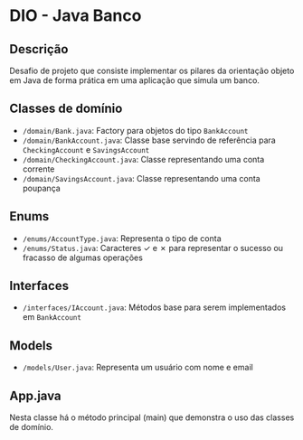 # DIO - Java Banco

## Descrição

Desafio de projeto que consiste implementar os pilares da orientação objeto em Java de forma prática em uma aplicação que simula um banco.

## Classes de domínio

- `/domain/Bank.java`: Factory para objetos do tipo `BankAccount`
- `/domain/BankAccount.java`: Classe base servindo de referência para `CheckingAccount` e `SavingsAccount`
- `/domain/CheckingAccount.java`: Classe representando uma conta corrente
- `/domain/SavingsAccount.java`: Classe representando uma conta poupança

## Enums

- `/enums/AccountType.java`: Representa o tipo de conta
- `/enums/Status.java`: Caracteres ✓ e ✗ para representar o sucesso ou fracasso de algumas operações

## Interfaces

- `/interfaces/IAccount.java`: Métodos base para serem implementados em `BankAccount`

## Models

- `/models/User.java`: Representa um usuário com nome e email

## App.java

Nesta classe há o método principal (main) que demonstra o uso das classes de domínio.
